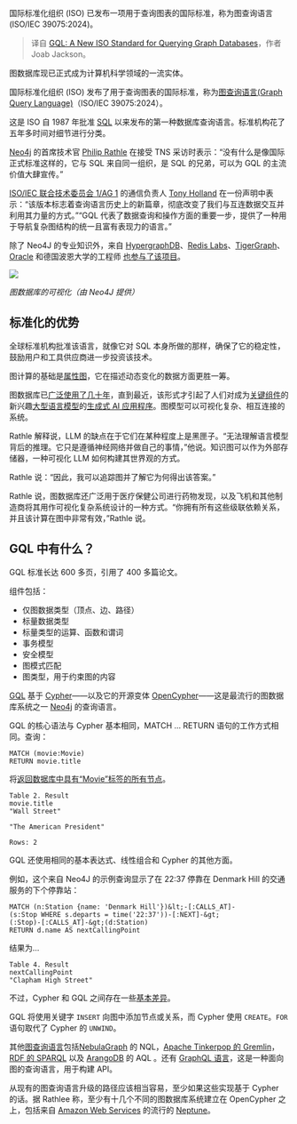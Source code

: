 
<!--
title: 查询图数据库的新ISO标准GQL
cover: https://cdn.thenewstack.io/media/2024/04/dba5470c-map.png
-->

国际标准化组织 (ISO) 已发布一项用于查询图表的国际标准，称为图查询语言 (ISO/IEC 39075:2024)。

> 译自 [GQL: A New ISO Standard for Querying Graph Databases](https://thenewstack.io/gql-a-new-iso-standard-for-querying-graph-databases/)，作者 Joab Jackson。

图数据库现已正式成为计算机科学领域的一流实体。

国际标准化组织 (ISO) 发布了用于查询图表的国际标准，称为[图查询语言(Graph Query Language)](https://www.iso.org/standard/76120.html)（ISO/IEC 39075:2024）。

这是 ISO 自 1987 年批准 [SQL](https://thenewstack.io/how-to-write-sql-queries/) 以来发布的第一种数据库查询语言。标准机构花了五年多时间对细节进行分类。

[Neo4j](https://thenewstack.io/neo4j-funding-shows-graph-databases-gained-acceptance/) 的首席技术官 [Philip Rathle](https://www.linkedin.com/in/prathle/) 在接受 TNS 采访时表示：“没有什么是像国际正式标准这样的，它与 SQL 来自同一组织，是 SQL 的兄弟，可以为 GQL 的主流价值大肆宣传。”

[ISO/IEC 联合技术委员会 1/AG 1](https://www.linkedin.com/company/jtc1news/) 的通信负责人 [Tony Holland](https://www.linkedin.com/in/tonyhollanduk/) 在一份声明中表示：“该版本标志着查询语言历史上的新篇章，彻底改变了我们与互连数据交互并利用其力量的方式。”“GQL 代表了数据查询和操作方面的重要一步，提供了一种用于导航复杂图结构的统一且富有表现力的语言。”

除了 Neo4J 的专业知识外，来自 [HypergraphDB](https://hypergraphdb.org/)、[Redis Labs](https://redis.com/?utm_content=inline+mention)、[TigerGraph](https://thenewstack.io/tigergraph-graph-dbs-to-become-a-must-have-in-2022/)、[Oracle](https://developer.oracle.com/?utm_content=inline+mention) 和德国波恩大学的工程师 [也参与了该项目](https://www.gqlstandards.org/existing-languages)。

![](https://cdn.thenewstack.io/media/2024/04/bd89fc7a-graph-visualization-example-1024x825-1.png)

*图数据库的可视化（由 Neo4J 提供）*

## 标准化的优势

全球标准机构批准该语言，就像它对 SQL 本身所做的那样，确保了它的稳定性，鼓励用户和工具供应商进一步投资该技术。

图计算的基础是[属性图](https://neo4j.com/blog/gql-international-standard/)，它在描述动态变化的数据方面更胜一筹。

图数据库已[广泛使用了几十年](https://thenewstack.io/neo4j-biggest-break-in-data-journalism/)，直到最近，该形式才引起了人们对成为[关键组件](https://www.gartner.com/en/articles/understand-and-exploit-gen-ai-with-gartner-s-new-impact-radar)的新兴趣[大型语言模型](https://thenewstack.io/how-to-cure-llm-weaknesses-with-vector-databases/)的[生成式 AI 应用程序](https://thenewstack.io/will-generative-ai-kill-devsecops/)。图模型可以可视化复杂、相互连接的系统。

Rathle 解释说，LLM 的缺点在于它们在某种程度上是黑匣子。“无法理解语言模型背后的推理。它只是遵循神经网络并做自己的事情，”他说。知识图可以作为外部存储器，一种可视化 LLM 如何构建其世界观的方式。

Rathle 说：“因此，我可以追踪图并了解它为何得出该答案。”

Rathle 说，图数据库还广泛用于医疗保健公司进行药物发现，以及飞机和其他制造商将其用作可视化复杂系统设计的一种方式。“你拥有所有这些级联依赖关系，并且该计算在图中非常有效，”Rathle 说。

## GQL 中有什么？

GQL 标准长达 600 多页，引用了 400 多篇论文。

组件包括：

- 仅图数据类型（顶点、边、路径）
- 标量数据类型
- 标量类型的运算、函数和谓词
- 事务模型
- 安全模型
- 图模式匹配
- 图类型，用于约束图的内容

[GQL](https://www.gqlstandards.org/home) 基于 [Cypher](https://neo4j.com/product/cypher-graph-query-language)——以及它的开源变体 [OpenCypher](https://opencypher.org/)——这是最流行的图数据库系统之一 [Neo4j](https://neo4j.com/) 的查询语言。

GQL 的核心语法与 Cypher 基本相同，MATCH … RETURN 语句的工作方式相同。查询：

```
MATCH (movie:Movie)
RETURN movie.title
```

将[返回数据库中具有“Movie”标签的所有节点](https://neo4j.com/docs/cypher-manual/current/clauses/match/)。

```
Table 2. Result
movie.title
"Wall Street"
 
"The American President"
 
Rows: 2
```

GQL 还使用相同的基本表达式、线性组合和 Cypher 的其他方面。

例如，这个来自 Neo4J 的示例查询显示了在 22:37 停靠在 Denmark Hill 的交通服务的下个停靠站：

```
MATCH (n:Station {name: 'Denmark Hill'})&lt;-[:CALLS_AT]-
(s:Stop WHERE s.departs = time('22:37'))-[:NEXT]-&gt;
(:Stop)-[:CALLS_AT]-&gt;(d:Station)
RETURN d.name AS nextCallingPoint
```

结果为…

```
Table 4. Result
nextCallingPoint
"Clapham High Street"
```

不过，Cypher 和 GQL 之间存在一些[基本差异](https://neo4j.com/blog/cypher-path-gql/)。

GQL 将使用关键字 `INSERT` 向图中添加节点或关系，而 Cypher 使用 `CREATE`。`FOR` 语句取代了 Cypher 的 `UNWIND`。

其他[图查询语言](https://www.nebula-graph.io/posts/graph-query-languages-you-should-know)包括[NebulaGraph](https://www.nebula-graph.io/) 的 NQL，[Apache Tinkerpop 的 Gremlin](https://thenewstack.io/tinkerpop-growing-graph-database-popularity/)，[RDF 的 SPARQL](https://www.w3.org/TR/rdf11-concepts/) 以及 [ArangoDB](https://arangodb.com/) 的 AQL 。还有 [GraphQL 语言](https://thenewstack.io/graphql-growth-explodes-but-so-do-problems-federated-graphs-solve/)，这是一种面向图的查询语言，用于构建 API。

从现有的图查询语言升级的路径应该相当容易，至少如果这些实现基于 Cypher 的话。据 Rathlee 称，至少有十几个不同的图数据库系统建立在 OpenCypher 之上，包括来自 [Amazon Web Services](https://aws.amazon.com/?utm_content=inline+mention) 的流行的 [Neptune](https://aws.amazon.com/neptune)。
